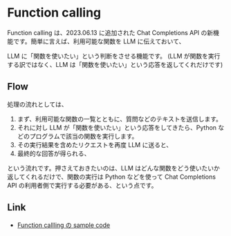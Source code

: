 # Function calling

Function calling は、2023.06.13 に追加された Chat Completions API の新機能です。簡単に言えば、利用可能な関数を LLM に伝えておいて、

LLM に「関数を使いたい」という判断をさせる機能です。
(LLM が関数を実行する訳ではなく、LLM は「関数を使いたい」という応答を返してくれだけです)

## Flow

処理の流れとしては、

1. まず、利用可能な関数の一覧とともに、質問などのテキストを送信します。
2. それに対し LLM が「関数を使いたい」という応答をしてきたら、Python などのプログラムで該当の関数を実行します。
3. その実行結果を含めたリクエストを再度 LLM に送ると、
4. 最終的な回答が得られる、

という流れです。押さえておきたいのは、LLM はどんな関数をどう使いたいか返してくれるだけで、関数の実行は Python などを使って Chat Completions API の利用者側で実行する必要がある、という点です。

## Link

- [Function callling の sample code](https://platform.openai.com/docs/guides/function-calling/function-calling)
